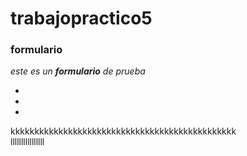 # trabajopractico5
### formulario

*este es un **formulario** de prueba*

+
+
+


kkkkkkkkkkkkkkkkkkkkkkkkkkkkkkkkkkkkkkkkkkkkkkk  
llllllllllllllll




